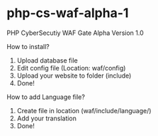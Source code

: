 # php-cs-waf-alpha-1
PHP CyberSecutiy WAF Gate Alpha Version 1.0

How to install?
1. Upload database file
2. Edit config file (Location: waf/config)
3. Upload your website to folder (include)
4. Done!

How to add Language file?
1. Create file in location (waf/include/language/)
2. Add your translation
3. Done!
